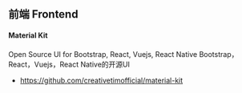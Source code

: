 ## 前端 Frontend

#### Material Kit
Open Source UI for Bootstrap, React, Vuejs, React Native
Bootstrap，React，Vuejs，React Native的开源UI
* https://github.com/creativetimofficial/material-kit

